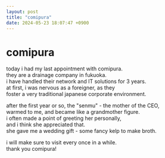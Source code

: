 ```yaml
---
layout: post
title: "comipura"
date: 2024-05-23 18:07:47 +0900
---
```


# comipura

today i had my last appointment with comipura.  
they are a drainage company in fukuoka.  
i have handled their network and IT solutions for 3 years.  
at first, i was nervous as a foreigner, as they  
foster a very traditional japanese corporate environment.  

after the first year or so, the "senmu" - the mother of the CEO,  
warmed to me, and became like a grandmother figure.  
i often made a point of greeting her personally,  
and i think she appreciated that.  
she gave me a wedding gift - some fancy kelp to make broth.  

i will make sure to visit every once in a while.  
thank you comipura!  
